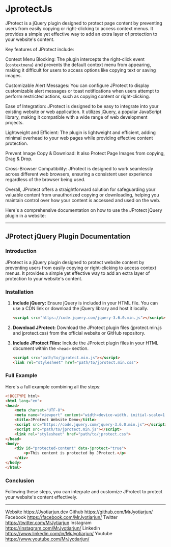 # JprotectJs
JProtect is a jQuery plugin designed to protect page content by preventing users from easily copying or right-clicking to access context menus. It provides a simple yet effective way to add an extra layer of protection to your website's content.

Key features of JProtect include:

Context Menu Blocking: The plugin intercepts the right-click event (`contextmenu`) and prevents the default context menu from appearing, making it difficult for users to access options like copying text or saving images.

Customizable Alert Messages: You can configure JProtect to display customizable alert messages or toast notifications when users attempt to perform restricted actions, such as copying content or right-clicking.

Ease of Integration: JProtect is designed to be easy to integrate into your existing website or web application. It utilizes jQuery, a popular JavaScript library, making it compatible with a wide range of web development projects.

Lightweight and Efficient: The plugin is lightweight and efficient, adding minimal overhead to your web pages while providing effective content protection.

Prevent Image Copy & Download: It also Protect Page Images from copying, Drag & Drop. 

Cross-Browser Compatibility: JProtect is designed to work seamlessly across different web browsers, ensuring a consistent user experience regardless of the browser being used.

Overall, JProtect offers a straightforward solution for safeguarding your valuable content from unauthorized copying or downloading, helping you maintain control over how your content is accessed and used on the web.

Here's a comprehensive documentation on how to use the JProtect jQuery plugin in a website:

---

## JProtect jQuery Plugin Documentation

### Introduction

JProtect is a jQuery plugin designed to protect website content by preventing users from easily copying or right-clicking to access context menus. It provides a simple yet effective way to add an extra layer of protection to your website's content.

### Installation

1. **Include jQuery:** Ensure jQuery is included in your HTML file. You can use a CDN link or download the jQuery library and host it locally.

   ```html
   <script src="https://code.jquery.com/jquery-3.6.0.min.js"></script>
   ```

2. **Download JProtect:** Download the JProtect plugin files (jprotect.min.js and jprotect.css) from the official website or GitHub repository.

3. **Include JProtect Files:** Include the JProtect plugin files in your HTML document within the `<head>` section.

   ```html
   <script src="path/to/jprotect.min.js"></script>
   <link rel="stylesheet" href="path/to/jprotect.min.css">
   ```

### Full Example

Here's a full example combining all the steps:

```html
<!DOCTYPE html>
<html lang="en">
<head>
    <meta charset="UTF-8">
    <meta name="viewport" content="width=device-width, initial-scale=1.0">
    <title>JProtect Website Demo</title>
    <script src="https://code.jquery.com/jquery-3.6.0.min.js"></script>
    <script src="path/to/jprotect.min.js"></script>
    <link rel="stylesheet" href="path/to/jprotect.css">
</head>
<body>
    <div id="protected-content" data-jprotect="true">
        <p>This content is protected by JProtect.</p>
    </div>
</body>
</html>
```

### Conclusion

Following these steps, you can integrate and customize JProtect to protect your website's content effectively.

---
Website https://Jyotiarjun.dev
Github https://github.com/MrJyotiarjun/
Facebook https://facebook.com/MrJyotiarjun/
Twitter https://twitter.com/MrJytiarjun
Instagram https://instagram.com/MrJyotiarjun/
Linkedin https://www.linkedin.com/in/MrJyotiarjun/
Youtube https://www.youtube.com/MrJyotiarjun/
